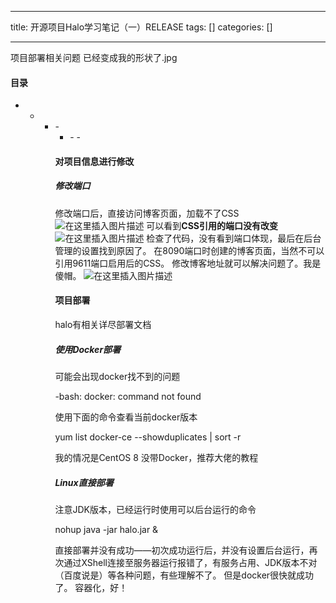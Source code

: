 
--- 
title:  开源项目Halo学习笔记（一）RELEASE 
tags: []
categories: [] 

---
项目部署相关问题 已经变成我的形状了.jpg



#### 目录
- <ul><li><ul><li>- <ul><li>- - 


#### 对项目信息进行修改

##### 修改端口

修改端口后，直接访问博客页面，加载不了CSS <img src="https://img-blog.csdnimg.cn/20210129094450388.png" alt="在这里插入图片描述"> 可以看到**CSS引用的端口没有改变** <img src="https://img-blog.csdnimg.cn/2021012909481857.png?x-oss-process=image/watermark,type_ZmFuZ3poZW5naGVpdGk,shadow_10,text_aHR0cHM6Ly9ibG9nLmNzZG4ubmV0L21kd3NtZw==,size_16,color_FFFFFF,t_70" alt="在这里插入图片描述"> 检查了代码，没有看到端口体现，最后在后台管理的设置找到原因了。 在8090端口时创建的博客页面，当然不可以引用9611端口启用后的CSS。 修改博客地址就可以解决问题了。我是傻帽。 <img src="https://img-blog.csdnimg.cn/20210129101701298.png?x-oss-process=image/watermark,type_ZmFuZ3poZW5naGVpdGk,shadow_10,text_aHR0cHM6Ly9ibG9nLmNzZG4ubmV0L21kd3NtZw==,size_16,color_FFFFFF,t_70" alt="在这里插入图片描述">

#### 项目部署

halo有相关详尽部署文档 

##### 使用Docker部署

可能会出现docker找不到的问题

>  
 -bash: docker: command not found 


使用下面的命令查看当前docker版本

>  
 yum list docker-ce --showduplicates | sort -r 


我的情况是CentOS 8 没带Docker，推荐大佬的教程 

##### Linux直接部署

 注意JDK版本，已经运行时使用可以后台运行的命令

>  
 nohup java -jar halo.jar &amp; 


直接部署并没有成功——初次成功运行后，并没有设置后台运行，再次通过XShell连接至服务器运行报错了，有服务占用、JDK版本不对（百度说是）等各种问题，有些理解不了。 但是docker很快就成功了。 容器化，好！
